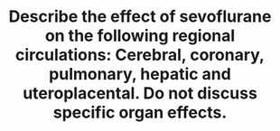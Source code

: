 ---
title: "Describe the effect of sevoflurane on the following regional circulations: Cerebral, coronary, pulmonary, hepatic and uteroplacental. Do not discuss specific organ effects."
entityType: SAQ
exam: PEX
college: ANZCA
year: 2019
sitting: A
question: 10
passRate: 19
EC_expectedDomains:
- "To pass this question required correct identification of the effect of sevoflurane on the regional circulations without major errors. As per Ohm’s law the effect on regional blood flow is dependent on both the perfusion pressure as well as regional vascular resistance. At anaesthetic concentrations of sevoflurane, autoregulation is preserved in all of these regional circulations except for the uteroplacental unit."
EC_extraCredit:
- "Pleasingly, many candidates recognised that the placental circulation is already maximally dilated so high dose sevoflurane may decrease uteroplacental flow due to a decrease in systemic perfusion pressure."
- "Very few candidates noted that the effects of sevoflurane on all these regional circulations at anaesthetic doses are modest and of little clinical concern in the healthy individual. Most candidates described effects that may be seen at doses above one MAC which was still an acceptable answer."
EC_errorsCommon:
- "Common errors were: answers that focused on systemic circulatory effects; not addressing all the circulations; and discussing organ effects eg uterine tone. In their discussion of coronary blood flow candidates invariably used the incorrect term ischaemic preconditioning as opposed to volatile or anaesthetic preconditioning - they are not the same thing but share a similar mechanism. Marks were not deducted for this minor terminology error, however."
---